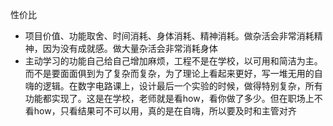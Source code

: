 性价比

* 项目价值、功能取舍、时间消耗、身体消耗、精神消耗。做杂活会非常消耗精神，因为没有成就感。做大量杂活会非常消耗身体
* 主动学习的功能自己给自己增加麻烦，工程不是在学校，以可用和简洁为主。而不是要面面俱到为了复杂而复杂，为了理论上看起来更好，写一堆无用的自嗨的逻辑。在数字电路课上，设计最后一个实验的时候，做得特别复杂，所有功能都实现了。这是在学校，老师就是看how，看你做了多少。但在职场上不看how，只看结果可不可以用，真的是在自嗨，所以要及时和主管对齐